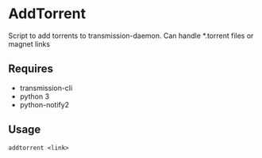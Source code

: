 # AddTorrent

Script to add torrents to transmission-daemon.
Can handle \*.torrent files or magnet links

## Requires

* transmission-cli
* python 3
* python-notify2

## Usage

    addtorrent <link>

